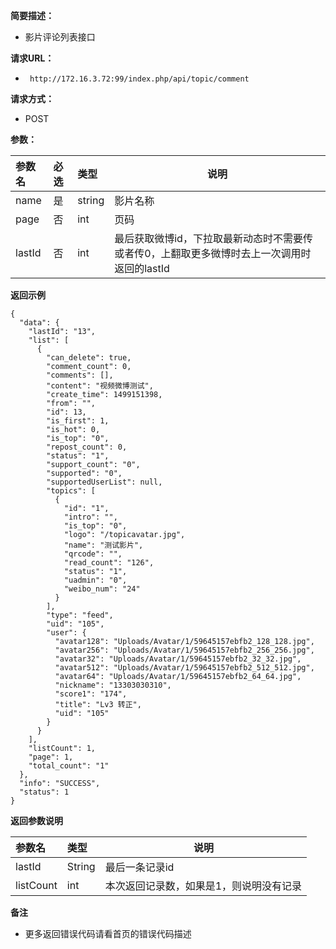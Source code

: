 **简要描述：** 

- 影片评论列表接口

**请求URL：** 
- ` http://172.16.3.72:99/index.php/api/topic/comment`
  
**请求方式：**
- POST 

**参数：** 

|参数名|必选|类型|说明|
|:----    |:---|:----- |-----   |
|name |是  |string |影片名称   |
|page |否  |int |页码   |
|lastId |否  |int | 最后获取微博id，下拉取最新动态时不需要传或者传0，上翻取更多微博时去上一次调用时返回的lastId  |

 **返回示例**

``` 
{
  "data": {
    "lastId": "13",
    "list": [
      {
        "can_delete": true,
        "comment_count": 0,
        "comments": [],
        "content": "视频微博测试",
        "create_time": 1499151398,
        "from": "",
        "id": 13,
        "is_first": 1,
        "is_hot": 0,
        "is_top": "0",
        "repost_count": 0,
        "status": "1",
        "support_count": "0",
        "supported": "0",
        "supportedUserList": null,
        "topics": [
          {
            "id": "1",
            "intro": "",
            "is_top": "0",
            "logo": "/topicavatar.jpg",
            "name": "测试影片",
            "qrcode": "",
            "read_count": "126",
            "status": "1",
            "uadmin": "0",
            "weibo_num": "24"
          }
        ],
        "type": "feed",
        "uid": "105",
        "user": {
          "avatar128": "Uploads/Avatar/1/59645157ebfb2_128_128.jpg",
          "avatar256": "Uploads/Avatar/1/59645157ebfb2_256_256.jpg",
          "avatar32": "Uploads/Avatar/1/59645157ebfb2_32_32.jpg",
          "avatar512": "Uploads/Avatar/1/59645157ebfb2_512_512.jpg",
          "avatar64": "Uploads/Avatar/1/59645157ebfb2_64_64.jpg",
          "nickname": "13303030310",
          "score1": "174",
          "title": "Lv3 转正",
          "uid": "105"
        }
      }
    ],
    "listCount": 1,
    "page": 1,
    "total_count": "1"
  },
  "info": "SUCCESS",
  "status": 1
}
```

 **返回参数说明** 

|参数名|类型|说明|
|:-----  |:-----|-----                           |
| lastId |String|最后一条记录id|
| listCount|int|本次返回记录数，如果是1，则说明没有记录|

 **备注** 

- 更多返回错误代码请看首页的错误代码描述
